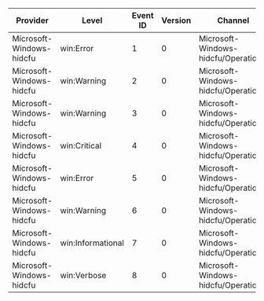 Provider                  |  Level              |  Event ID  |  Version  |  Channel                               |  Task  |  Opcode  |  Keyword  |  Message
--------------------------|---------------------|------------|-----------|----------------------------------------|--------|----------|-----------|---------
Microsoft-Windows-hidcfu  |  win:Error          |  1         |  0        |  Microsoft-Windows-hidcfu/Operational  |        |          |           |
Microsoft-Windows-hidcfu  |  win:Warning        |  2         |  0        |  Microsoft-Windows-hidcfu/Operational  |        |          |           |
Microsoft-Windows-hidcfu  |  win:Warning        |  3         |  0        |  Microsoft-Windows-hidcfu/Operational  |        |          |           |
Microsoft-Windows-hidcfu  |  win:Critical       |  4         |  0        |  Microsoft-Windows-hidcfu/Operational  |        |          |           |
Microsoft-Windows-hidcfu  |  win:Error          |  5         |  0        |  Microsoft-Windows-hidcfu/Operational  |        |          |           |
Microsoft-Windows-hidcfu  |  win:Warning        |  6         |  0        |  Microsoft-Windows-hidcfu/Operational  |        |          |           |
Microsoft-Windows-hidcfu  |  win:Informational  |  7         |  0        |  Microsoft-Windows-hidcfu/Operational  |        |          |           |
Microsoft-Windows-hidcfu  |  win:Verbose        |  8         |  0        |  Microsoft-Windows-hidcfu/Operational  |        |          |           |